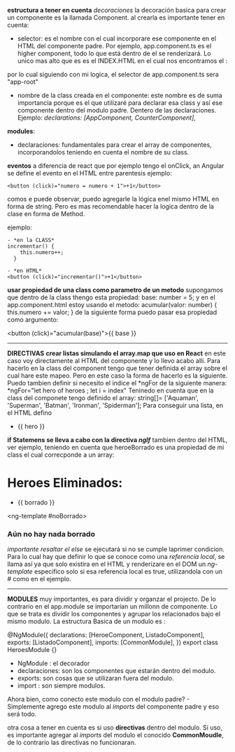 **estructura a tener en cuenta**
_decoraciones_ la decoración basica para crear un componente es la llamada Component.
al crearla es importante tener en cuenta:

- selector: es el nombre con el cual incorporare ese componente en el HTML del componente padre. Por ejemplo, app.component.ts es el higher component, todo lo que está dentro de el se renderizará. Lo unico mas alto que es es el INDEX.HTML en el cual nos encontramos el :
<body>
  <app-root></app-root>
</body>

por lo cual siguiendo con mi logica, el selector de app.component.ts sera "app-root"

- nombre de la class creada en el componente: este nombre es de suma importancia porque es el que utilizaré para declarar esa class y así ese componente dentro del modulo padre. Dentero de las declaraciones. Ejemplo:
  _declarations: [AppComponent, CounterComponent]_,

**modules**:

- declaraciones: fundamentales para crear el array de componentes, incorporandolos teniendo en cuenta el nombre de su class.

**eventos** a diferencia de react que por ejemplo tengo el onClick, an Angular se define el evento en el HTML entre parentesis ejemplo:

```
<button (click)="numero = numero + 1">+1</button>

```

comos e puede observar, puedo agregarle la lógica enel mismo HTML en forma de string. Pero es mas recomendable hacer la logica dentro de la clase en forma de Method.

ejemplo:

```
- *en la CLASS*
incrementar() {
    this.numero++;
  }

- *en HTML*
<button (click)="incrementar()">+1</button>

```

**usar propiedad de una class como parametro de un metodo**
supongamos que dentro de la class thengo esta propiedad:
base: number = 5;
y en el app.component.html estoy usando el metodo:
acumular(valor: number) {
this.numero += valor;
}
de la siguiente forma puedo pasar esa propiedad como argumento:

<button (click)="acumular(base)">{{ base }}</button>

---

**DIRECTIVAS**
**crear listas simulando el array.map que uso en React** en este caso voy directamente al HTML del componente y lo llevo acabo allí. Para hacerlo en la class del component tengo que tener definida el array sobre el cual hare este mapeo. Pero en este caso la forma de hacerlo es la siguiente. Puedo tambien definir si necesito el indice el \*ngFor de la siguiente manera:
\*ngFor="let hero of heroes ; let i = index"
Teninedo en cuenta que en la class del componete tengo definido el array: string[]= ['Aquaman', 'Superman', 'Batman', 'Ironman', 'Spiderman'];
Para conseguir una lista, en el HTML defino

<ul>
  <li *ngFor="let hero of heroes">
    {{ hero }}
  </li>
</ul>

**if Statemens se lleva a cabo con la directiva _ngIf_**
tambien dentro del HTML, ver ejemplo, teniendo en cuenta que heroeBorrado es una propiedad de mi class el cual correcponde a un array:

<h1 *ngIf="heroeBorrado.length > 0 ; else noBorrado" >Heroes Eliminados:</h1>
<ul>
  <li *ngFor="let borrado of heroeBorrado">
    {{ borrado }}
  </li>
</ul>

<ng-template #noBorrado>

<h3>Aún no hay nada borrado </h3>
<ng-template>

_importante resaltar el else_ se ejecutará si no se cumple laprimer condicion. Para lo cual hay que definir lo que se conoce como una _referencia local_, se llama así ya que solo existira en el HTML y renderizare en el DOM un _ng-template_ especifico solo si esa referencia local es true, utilizandola con un # como en el ejemplo.

---

**MODULES**
muy importantes, es para dividir y organzar el projecto. De lo contrario en el app.module se importarían un millonn de componente.
Lo que se trata es dividir los componentes y agrupar los relacionados bajo el mismo modulo. La estructura Basica de un modulo es :

@NgModule({
declarations: [HeroeComponent, ListadoComponent],
exports: [ListadoComponent],
imports: [CommonModule],
})
export class HeroesModule {}

- NgModule : el decorador
- declaraciones: son los componentes que estarán dentro del modulo.
- exports: son cosas que se utilizaran fuera del modulo.
- import : son siempre modulos.

Ahora bien, como conecto este modulo con el modulo padre? - Simplemente agrego este modulo al _imports_ del componente padre y eso será todo.

otra cosa a tener en cuenta es si uso **directivas** dentro del modulo. Si uso, es importante agregar al _imports_ del modulo el conocido **CommonMoudle**, de lo contrario las directivas no funcionaran.
